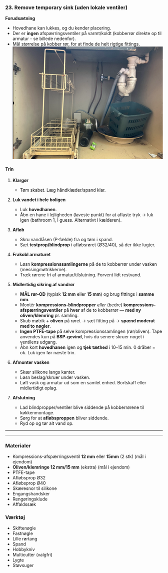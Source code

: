 ### 23. Remove temporary sink (uden lokale ventiler)

**Forudsætning**
- Hovedhane kan lukkes, og du kender placering.
- Der er **ingen** afspærringsventiler på varmt/koldt (kobberrør direkte op til armatur - se billede nedenfor).
- Mål størrelse på kobber rør, for at finde de helt rigtige fittings.
![alt text](figures/image-24.png)

#### Trin

1. **Klargør**
   - Tøm skabet. Læg håndklæder/spand klar.

2. **Luk vandet i hele boligen**
   - Luk **hovedhanen**.
   - Åbn en hane i lejligheden (laveste punkt) for at aflaste tryk → luk igen (bathroom 1, I guess. Alternativt i kælderen).

3. **Afløb**
   - Skru vandlåsen (P-fælde) fra og tøm i spand.
   - Sæt **testprop/blindprop** i afløbsrøret (Ø32/40), så der ikke lugter.

4. **Frakobl armaturet**
   - Løsn **kompressionssamlingerne** på de to kobberrør under vasken (messingmøtrikkerne).
   - Træk rørene fri af armatur/tilslutning. Forvent lidt restvand.

5. **Midlertidig sikring af vandrør**
   - **MÅL rør-OD** (typisk **12 mm** eller **15 mm**) og brug fittings i **samme mm**.
   - Montér **kompressions-blindpropper** *eller* (bedre) **kompressions-afspærringsventiler** på **hver** af de to kobberrør — **med ny oliven/klemring** pr. samling.
   - Skub møtrik + **oliven** på røret → sæt fitting på → **spænd moderat med to nøgler**.
   - **Ingen PTFE-tape** på selve kompressionssamlingen (rør/oliven). Tape anvendes kun på **BSP-gevind**, hvis du senere skruer noget i ventilens udgang.
   - Åbn kort **hovedhanen** igen og **tjek tæthed** i 10–15 min. 0 dråber = ok. Luk igen før næste trin.

6. **Afmonter vasken**
   - Skær silikone langs kanter.
   - Løsn beslag/skruer under vasken.
   - Løft vask og armatur ud som en samlet enhed. Bortskaff eller midlertidigt oplag.

7. **Afslutning**
   - Lad blindpropper/ventiler blive siddende på kobberrørene til køkkenmontage.
   - Sørg for at **afløbsproppen** bliver siddende.
   - Ryd op og tør alt vand op.



---

---

### Materialer
- Kompressions-afspærringsventil **12 mm** eller **15mm** (2 stk) (mål i ejendom)
- **Oliven/klemringe 12 mm/15 mm** (ekstra)  (mål i ejendom)
- PTFE-tape  
- Afløbsprop Ø32  
- Afløbsprop Ø40  
- Skæresnor til silikone  
- Engangshandsker  
- Rengøringsklude  
- Affaldssæk

### Værktøj
- Skiftenøgle  
- Fastnøgle  
- Lille rørtang  
- Spand  
- Hobbykniv  
- Multicutter (valgfri)  
- Lygte  
- Støvsuger

